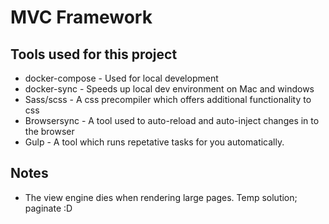 MVC Framework
==

## Tools used for this project

* docker-compose - Used for local development
* docker-sync - Speeds up local dev environment on Mac and windows 
* Sass/scss - A css precompiler which offers additional functionality to css
* Browsersync - A tool used to auto-reload and auto-inject changes in to the browser
* Gulp - A tool which runs repetative tasks for you automatically.

## Notes

* The view engine dies when rendering large pages. Temp solution; paginate :D
